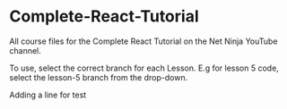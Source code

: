# Complete-React-Tutorial
All course files for the Complete React Tutorial on the Net Ninja YouTube channel.

To use, select the correct branch for each Lesson. E.g for lesson 5 code, select the lesson-5 branch from the drop-down.


Adding a line for test
